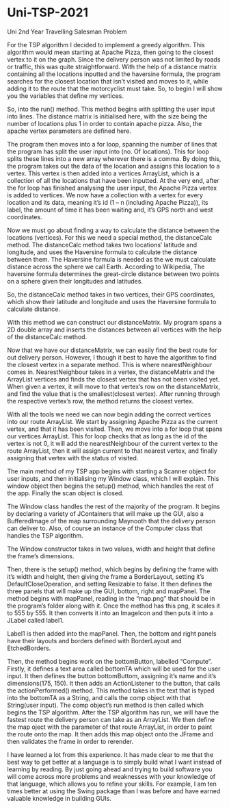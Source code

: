 # Uni-TSP-2021
Uni 2nd Year Travelling Salesman Problem

For the TSP algorithm I decided to implement a greedy algorithm. This algorithm would mean starting at Apache Pizza, then going to the closest vertex to it on the graph. Since the delivery person was not limited by roads or traffic, this was quite straightforward. With the help of a distance matrix containing all the locations inputted and the haversine formula, the program searches for the closest location that isn’t visited and moves to it, while adding it to the route that the motorcyclist must take. So, to begin I will show you the variables that define my vertices. 

 

So, into the run() method. This method begins with splitting the user input into lines. The distance matrix is initialised here, with the size being the number of locations plus 1 in order to contain apache pizza. Also, the apache vertex parameters are defined here. 

 

The program then moves into a for loop, spanning the number of lines that the program has split the user input into (no. Of locations). This for loop splits these lines into a new array wherever there is a comma. By doing this, the program takes out the data of the location and assigns this location to a vertex. This vertex is then added into a vertices ArrayList, which is a collection of all the locations that have been inputted. At the very end, after the for loop has finished analysing the user input, the Apache Pizza vertex is added to vertices. We now have a collection with a vertex for every location and its data, meaning it’s id (1 – n (including Apache Pizza)), its label, the amount of time it has been waiting and, it’s GPS north and west coordinates. 

 

Now we must go about finding a way to calculate the distance between the locations (vertices). For this we need a special method, the distanceCalc method. The distanceCalc method takes two locations’ latitude and longitude, and uses the Haversine formula to calculate the distance between them. The Haversine formula is needed as the we must calculate distance across the sphere we call Earth. According to Wikipedia, The haversine formula determines the great-circle distance between two points on a sphere given their longitudes and latitudes.  

 

So, the distanceCalc method takes in two vertices, their GPS coordinates, which show their latitude and longitude and uses the Haversine formula to calculate distance. 

 

With this method we can construct our distanceMatrix. My program spans a 2D double array and inserts the distances between all vertices with the help of the distanceCalc method. 

 

Now that we have our distanceMatrix, we can easily find the best route for out delivery person. However, I though it best to have the algorithm to find the closest vertex in a separate method. This is where nearestNeighbour comes in. NearestNeighbour takes in a vertex, the distanceMatrix and the ArrayList vertices and finds the closest vertex that has not been visited yet. When given a vertex, it will move to that vertex’s row on the distanceMatrix, and find the value that is the smallest(closest vertex). After running through the respective vertex’s row, the method returns the closest vertex.  

 

With all the tools we need we can now begin adding the correct vertices into our route ArrayList. We start by assigning Apache Pizza as the current vertex, and that it has been visited. Then, we move into a for loop that spans our vertices ArrayList. This for loop checks that as long as the id of the vertex is not 0, it will add the nearestNeighbour of the current vertex to the route ArrayList, then it will assign current to that nearest vertex, and finally assigning that vertex with the status of visited. 

 

 

The main method of my TSP app begins with starting a Scanner object for user inputs, and then initialising my Window class, which I will explain. This window object then begins the setup() method, which handles the rest of the app. Finally the scan object is closed. 

 

The Window class handles the rest of the majority of the program. It begins by declaring a variety of JContainers that will make up the GUI, also a BufferedImage of the map surrounding Maynooth that the delivery person can deliver to. Also, of course an instance of the Computer class that handles the TSP algorithm.  

 

The Window constructor takes in two values, width and height that define the frame’s dimensions. 

 

Then, there is the setup() method, which begins by defining the frame with it’s width and height, then giving the frame a BorderLayout, setting it’s DefaultCloseOperation, and setting Resizable to false. It then defines the three panels that will make up the GUI, bottom, right and mapPanel. The method begins with mapPanel, reading in the “map.png” that should be in the program’s folder along with it. Once the method has this png, it scales it to 555 by 555. It then converts it into an ImageIcon and then puts it into a JLabel called label1. 

 

Label1 is then added into the mapPanel. Then, the bottom and right panels have their layouts and borders defined with BorderLayout and EtchedBorders. 

 

Then, the method begins work on the bottomButton, labelled “Compute”. Firstly, it defines a text area called bottomTA which will be used for the user input. It then defines the button bottomButtom, assigning it’s name and it’s dimensions(175, 150). It then adds an ActionListener to the button, that calls the actionPerformed() method. This method takes in the text that is typed into the bottomTA as a String, and calls the comp object with that String(user input). The comp object’s run method is then called which begins the TSP algorithm. After the TSP algorithm has run, we will have the fastest route the delivery person can take as an ArrayList. We then define the map oject with the parameter of that route ArrayList, in order to paint the route onto the map. It then adds this map object onto the JFrame and then validates the frame in order to rerender. 

 

I have learned a lot from this experience. It has made clear to me that the best way to get better at a language is to simply build what I want instead of learning by reading. By just going ahead and trying to build software you will come across more problems and weaknesses with your knowledge of that language, which allows you to refine your skills. For example, I am ten times better at using the Swing package than I was before and have earned valuable knowledge in building GUIs.  
